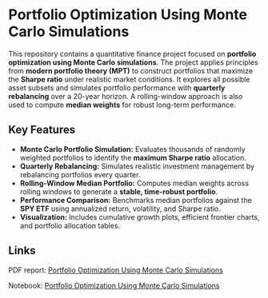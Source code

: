 # Portfolio Optimization Using Monte Carlo Simulations

This repository contains a quantitative finance project focused on **portfolio optimization using Monte Carlo simulations**. The project applies principles from **modern portfolio theory (MPT)** to construct portfolios that maximize the **Sharpe ratio** under realistic market conditions. It explores all possible asset subsets and simulates portfolio performance with **quarterly rebalancing** over a 20-year horizon. A rolling-window approach is also used to compute **median weights** for robust long-term performance.


## Key Features

- **Monte Carlo Portfolio Simulation:** Evaluates thousands of randomly weighted portfolios to identify the **maximum Sharpe ratio** allocation.
- **Quarterly Rebalancing:** Simulates realistic investment management by rebalancing portfolios every quarter.
- **Rolling-Window Median Portfolio:** Computes median weights across rolling windows to generate a **stable, time-robust portfolio**.
- **Performance Comparison:** Benchmarks median portfolios against the **SPY ETF** using annualized return, volatility, and Sharpe ratio.
- **Visualization:** Includes cumulative growth plots, efficient frontier charts, and portfolio allocation tables.

## Links

PDF report: [Portfolio Optimization Using Monte Carlo Simulations](report/Portfolio_Optimization_Using_Monte_Carlo_Simulations.pdf)

Notebook: [Portfolio Optimization Using Monte Carlo Simulations](notebook/Portfolio_Optimization_Using_Monte_Carlo_Simulations.ipynb)